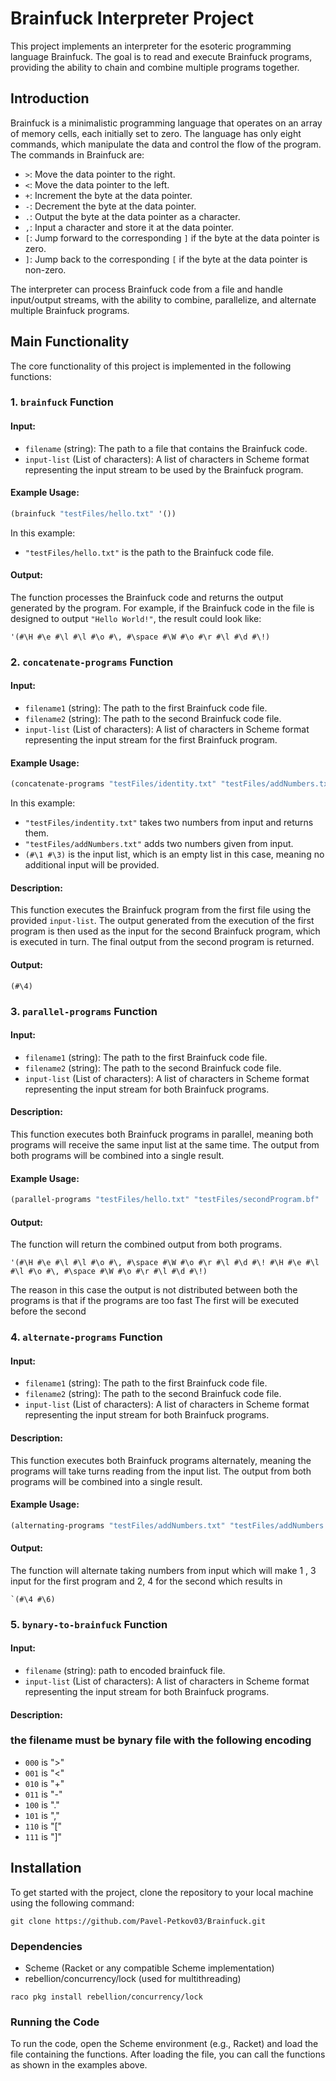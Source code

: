 
# Brainfuck Interpreter Project

This project implements an interpreter for the esoteric programming language Brainfuck. The goal is to read and execute Brainfuck programs, providing the ability to chain and combine multiple programs together.

## Introduction

Brainfuck is a minimalistic programming language that operates on an array of memory cells, each initially set to zero. The language has only eight commands, which manipulate the data and control the flow of the program. The commands in Brainfuck are:

- `>`: Move the data pointer to the right.
- `<`: Move the data pointer to the left.
- `+`: Increment the byte at the data pointer.
- `-`: Decrement the byte at the data pointer.
- `.`: Output the byte at the data pointer as a character.
- `,`: Input a character and store it at the data pointer.
- `[`: Jump forward to the corresponding `]` if the byte at the data pointer is zero.
- `]`: Jump back to the corresponding `[` if the byte at the data pointer is non-zero.

The interpreter can process Brainfuck code from a file and handle input/output streams, with the ability to combine, parallelize, and alternate multiple Brainfuck programs.

## Main Functionality

The core functionality of this project is implemented in the following functions:

### 1. `brainfuck` Function

#### Input:
- `filename` (string): The path to a file that contains the Brainfuck code.
- `input-list` (List of characters): A list of characters in Scheme format representing the input stream to be used by the Brainfuck program.

#### Example Usage:
```scheme
(brainfuck "testFiles/hello.txt" '())
```

In this example:
- `"testFiles/hello.txt"` is the path to the Brainfuck code file.

#### Output:
The function processes the Brainfuck code and returns the output generated by the program. For example, if the Brainfuck code in the file is designed to output `"Hello World!"`, the result could look like:

```
'(#\H #\e #\l #\l #\o #\, #\space #\W #\o #\r #\l #\d #\!)
```

### 2. `concatenate-programs` Function

#### Input:
- `filename1` (string): The path to the first Brainfuck code file.
- `filename2` (string): The path to the second Brainfuck code file.
- `input-list` (List of characters): A list of characters in Scheme format representing the input stream for the first Brainfuck program.

#### Example Usage:
```scheme
(concatenate-programs "testFiles/identity.txt" "testFiles/addNumbers.txt" '(#\1 #\3))
```

In this example:
- `"testFiles/indentity.txt"` takes two numbers from input and returns them.
- `"testFiles/addNumbers.txt"` adds two numbers given from input.
- `(#\1 #\3)` is the input list, which is an empty list in this case, meaning no additional input will be provided.

#### Description:
This function executes the Brainfuck program from the first file using the provided `input-list`. The output generated from the execution of the first program is then used as the input for the second Brainfuck program, which is executed in turn. The final output from the second program is returned.

#### Output:

```
(#\4)
```

### 3. `parallel-programs` Function

#### Input:
- `filename1` (string): The path to the first Brainfuck code file.
- `filename2` (string): The path to the second Brainfuck code file.
- `input-list` (List of characters): A list of characters in Scheme format representing the input stream for both Brainfuck programs.

#### Description:
This function executes both Brainfuck programs in parallel, meaning both programs will receive the same input list at the same time. The output from both programs will be combined into a single result.

#### Example Usage:
```scheme
(parallel-programs "testFiles/hello.txt" "testFiles/secondProgram.bf" '())
```

#### Output:
The function will return the combined output from both programs.

```
'(#\H #\e #\l #\l #\o #\, #\space #\W #\o #\r #\l #\d #\! #\H #\e #\l #\l #\o #\, #\space #\W #\o #\r #\l #\d #\!)
```
The reason in this case the output is not distributed between both the programs is that if the programs are too fast
The first will be executed before the second
### 4. `alternate-programs` Function

#### Input:
- `filename1` (string): The path to the first Brainfuck code file.
- `filename2` (string): The path to the second Brainfuck code file.
- `input-list` (List of characters): A list of characters in Scheme format representing the input stream for both Brainfuck programs.

#### Description:
This function executes both Brainfuck programs alternately, meaning the programs will take turns reading from the input list. The output from both programs will be combined into a single result.

#### Example Usage:
```scheme
(alternating-programs "testFiles/addNumbers.txt" "testFiles/addNumbers.txt" '(#\1 #\2 #\3 #\4))
```

#### Output:
The function will alternate taking numbers from input which will make 1 , 3 input for the first program and 2, 4 for the second which results in

```
`(#\4 #\6)
```

### 5. `bynary-to-brainfuck` Function

#### Input:
- `filename` (string): path to encoded brainfuck file.
- `input-list` (List of characters): A list of characters in Scheme format representing the input stream for both Brainfuck programs.

#### Description:
### the filename must be bynary file with the following encoding  ###
- `000` is ">"
- `001` is "<"
- `010` is "+"
- `011` is "-"
- `100` is "."
- `101` is ","
- `110` is "["
- `111` is "]"




## Installation

To get started with the project, clone the repository to your local machine using the following command:

```
git clone https://github.com/Pavel-Petkov03/Brainfuck.git
```

### Dependencies

- Scheme (Racket or any compatible Scheme implementation)
- rebellion/concurrency/lock (used for multithreading)
```
raco pkg install rebellion/concurrency/lock
```

### Running the Code

To run the code, open the Scheme environment (e.g., Racket) and load the file containing the functions. After loading the file, you can call the functions as shown in the examples above.
